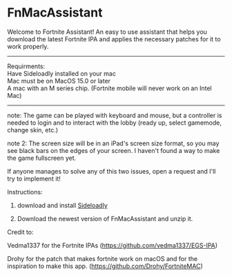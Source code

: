 # FnMacAssistant
Welcome to Fortnite Assistant! An easy to use assistant that helps you download the latest Fortnite IPA and applies the necessary patches for it to work properly.
<hr/>
Requirments: <br/>
Have Sideloadly installed on your mac <br/>
Mac must be on MacOS 15.0 or later <br/>
A mac with an M series chip. (Fortnite mobile will never work on an Intel Mac)

<hr/>

note: The game can be played with keyboard and mouse, but a controller is needed to login and to interact with the lobby (ready up, select gamemode, change skin, etc.) 

note 2: The screen size will be in an iPad's screen size format, so you may see black bars on the edges of your screen. I haven't found a way to make the game fullscreen yet. 

If anyone manages to solve any of this two issues, open a request and I'll try to implement it!


Instructions:

1. download and install [Sideloadly](https://sideloadly.io)

2. Download the newest version of FnMacAssistant and unzip it.

Credit to:

Vedma1337 for the Fortnite IPAs (https://github.com/vedma1337/EGS-IPA)

Drohy for the patch that makes fortnite work on macOS and for the inspiration to make this app. (https://github.com/Drohy/FortniteMAC)
